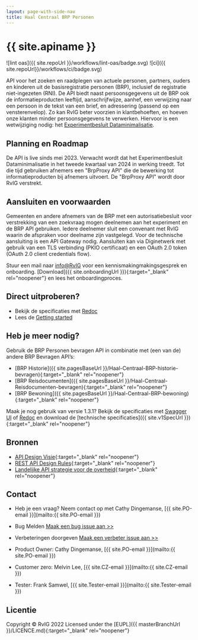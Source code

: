 ```yaml
---
layout: page-with-side-nav
title: Haal Centraal BRP Personen
---
```

# {{ site.apiname }}

![lint oas]({{ site.repoUrl }}/workflows/lint-oas/badge.svg)
![ci]({{ site.repoUrl}}/workflows/ci/badge.svg)

API voor het zoeken en raadplegen van actuele personen, partners, ouders en kinderen uit de basisregistratie personen (BRP), inclusief de registratie niet-ingezeten (RNI).
De API biedt naast persoonsgegevens uit de BRP ook de informatieproducten leeftijd, aanschrijfwijze, aanhef, een verwijzing naar een persoon in de tekst van een brief, en adressering (passend op een vensterenvelop). Zo kan RvIG beter voorzien in klantbehoeften, en hoeven onze klanten minder persoonsgegevens te verwerken. Hiervoor is een wetwijziging nodig: het [Experimentbesluit Dataminimalisatie](https://www.rijksoverheid.nl/documenten/besluiten/2023/08/28/experimentbesluit-brp-dataminimalisatie-amvb-nvt-versie-voorhang). 

## Planning en Roadmap
De API is live sinds mei 2023. Verwacht wordt dat het Experimentbesluit Dataminimalisatie in het tweede kwartaal van 2024 in werking treedt. Tot die tijd gebruiken afnemers een "BrpProxy API" die de bewerking tot informatieproducten bij afnemers uitvoert. De "BrpProxy API" wordt door RvIG verstrekt. 

## Aansluiten en voorwaarden
Gemeenten en andere afnemers van de BRP met een autorisatiebesluit voor verstrekking van een zoekvraag mogen deelnemen aan het experiment en de BRP API gebruiken. Iedere deelnemer sluit een convenant met RvIG waarin de afspraken voor deelname zijn vastgelegd. Voor de technische aansluiting is een API Gateway nodig. Aansluiten kan via Diginetwerk met gebruik van een TLS verbinding (PKIO certificaat) en een OAuth 2.0 token (OAuth 2.0 client credentials flow).

Stuur een mail naar [info@RvIG](mailto:info@rvig) voor een kennismakingmakingsgesprek en onboarding. [Download]({{ site.onboardingUrl }}){:target="_blank" rel="noopener"} en lees het onboardingproces.

## Direct uitproberen?
* Bekijk de specificaties met [Redoc](./v2/redoc)
* Lees de [Getting started](./v2/getting-started)

## Heb je meer nodig?
Gebruik de BRP Personen bevragen API in combinatie met (een van de) andere BRP Bevragen API’s:

* [BRP Historie]({{ site.pagesBaseUrl }}/Haal-Centraal-BRP-historie-bevragen){:target="_blank" rel="noopener"}
* [BRP Reisdocumenten]({{ site.pagesBaseUrl }}/Haal-Centraal-Reisdocumenten-bevragen){:target="_blank" rel="noopener"}
* [BRP Bewoning]({{ site.pagesBaseUrl }}/Haal-Centraal-BRP-bewoning){:target="_blank" rel="noopener"}

Maak je nog gebruik van versie 1.3.1? Bekijk de specificaties met [Swagger UI](./v1/swagger-ui) of [Redoc](./v1/redoc) en download de [technische specificaties]({{ site.v1SpecUrl }}){:target="_blank" rel="noopener"}

## Bronnen

* [API Design Visie](https://github.com/Geonovum/KP-APIs/blob/master/overleggen/Werkgroep%20API%20design%20visie/API%20Design%20Visie.md){:target="_blank" rel="noopener"}
* [REST API Design Rules](https://docs.geostandaarden.nl/api/API-Designrules/){:target="_blank" rel="noopener"}
* [Landelijke API strategie voor de overheid](https://geonovum.github.io/KP-APIs/){:target="_blank" rel="noopener"}

## Contact

* Heb je een vraag? Neem contact op met Cathy Dingemanse, [{{ site.PO-email }}](mailto:{{ site.PO-email }}) 
* Bug Melden
  [Maak een bug issue aan >>](https://github.com/BRP-API/Haal-Centraal-BRP-bevragen/issues/new?assignees=&labels=bug&template=bug_report.md&title=)
* Verbeteringen doorgeven
  [Maak een verbeter issue aan >>](https://github.com/BRP-API/Haal-Centraal-BRP-bevragen/issues/new?assignees=&labels=enhancement&template=enhancement.md&title=)

* Product Owner: Cathy Dingemanse, [{{ site.PO-email }}](mailto:{{ site.PO-email }})
* Customer zero: Melvin Lee, [{{ site.CZ-email }}](mailto:{{ site.CZ-email }})
* Tester: Frank Samwel, [{{ site.Tester-email }}](mailto:{{ site.Tester-email }})

## Licentie

Copyright &copy; RvIG 2022
Licensed under the [EUPL]({{ masterBranchUrl }}/LICENCE.md){:target="_blank" rel="noopener"}

